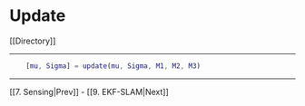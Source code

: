# Update

[[Directory]]

---

```matlab
	[mu, Sigma] = update(mu, Sigma, M1, M2, M3)
```

---

[[7. Sensing|Prev]] - [[9. EKF-SLAM|Next]]